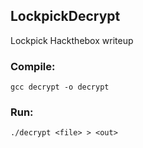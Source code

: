 <h2>LockpickDecrypt</h2>
 Lockpick Hackthebox writeup<br>

<h3>Compile:</h3>
<code>gcc decrypt -o decrypt</code><br>
<h3>Run:</h3>
<code>./decrypt &lt;file&gt; &gt; &lt;out&gt; </code>

